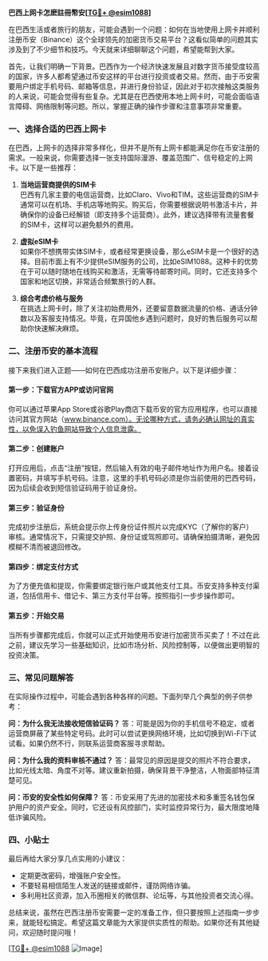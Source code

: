 **巴西上网卡怎麽註冊幣安[[TG💪+ @esim1088](https://t.me/s/esim1088)]**

在巴西生活或者旅行的朋友，可能会遇到一个问题：如何在当地使用上网卡并顺利注册币安（Binance）这个全球领先的加密货币交易平台？这看似简单的问题其实涉及到了不少细节和技巧。今天就来详细聊聊这个问题，希望能帮到大家。

首先，让我们明确一下背景。巴西作为一个经济快速发展且对数字货币接受度较高的国家，许多人都希望通过币安这样的平台进行投资或者交易。然而，由于币安需要用户绑定手机号码、邮箱等信息，并进行身份验证，因此对于初次接触这类服务的人来说，可能会觉得有些复杂。尤其是在巴西使用本地上网卡时，可能会面临语言障碍、网络限制等问题。所以，掌握正确的操作步骤和注意事项非常重要。

### 一、选择合适的巴西上网卡

在巴西，上网卡的选择非常多样化，但并不是所有上网卡都能满足你在币安注册的需求。一般来说，你需要选择一张支持国际漫游、覆盖范围广、信号稳定的上网卡。以下是一些推荐：

1. **当地运营商提供的SIM卡**  
   巴西有几家主要的电信运营商，比如Claro、Vivo和TIM。这些运营商的SIM卡通常可以在机场、手机店等地购买。购买后，你需要根据说明书激活卡片，并确保你的设备已经解锁（即支持多个运营商）。此外，建议选择带有流量套餐的SIM卡，这样可以避免额外的费用。

2. **虚拟eSIM卡**  
   如果你不想携带实体SIM卡，或者经常更换设备，那么eSIM卡是一个很好的选择。目前市面上有不少提供eSIM服务的公司，比如eSIM1088。这种卡的优势在于可以随时随地在线购买和激活，无需等待邮寄时间。同时，它还支持多个国家和地区切换，非常适合频繁旅行的人群。

3. **综合考虑价格与服务**  
   在挑选上网卡时，除了关注初始费用外，还要留意数据流量的价格、通话分钟数以及客服支持情况。毕竟，在异国他乡遇到问题时，良好的售后服务可以帮助你快速解决麻烦。

### 二、注册币安的基本流程

接下来我们进入正题——如何在巴西成功注册币安账户。以下是详细步骤：

#### 第一步：下载官方APP或访问官网
你可以通过苹果App Store或谷歌Play商店下载币安的官方应用程序，也可以直接访问其官方网站（www.binance.com）。无论哪种方式，请务必确认网址的真实性，以免误入钓鱼网站导致个人信息泄露。

#### 第二步：创建账户
打开应用后，点击“注册”按钮，然后输入有效的电子邮件地址作为用户名。接着设置密码，并填写手机号码。注意，这里的手机号码必须是你当前使用的巴西号码，因为后续会收到短信验证码用于验证身份。

#### 第三步：验证身份
完成初步注册后，系统会提示你上传身份证件照片以完成KYC（了解你的客户）审核。通常情况下，只需提交护照、身份证或驾照即可。请确保拍摄清晰，避免因模糊不清而被退回修改。

#### 第四步：绑定支付方式
为了方便充值和提现，你需要绑定银行账户或其他支付工具。币安支持多种支付渠道，包括信用卡、借记卡、第三方支付平台等。按照指引一步步操作即可。

#### 第五步：开始交易
当所有步骤都完成后，你就可以正式开始使用币安进行加密货币买卖了！不过在此之前，建议先学习一些基础知识，比如市场分析、风险控制等，以便做出更明智的投资决策。

### 三、常见问题解答

在实际操作过程中，可能会遇到各种各样的问题。下面列举几个典型的例子供参考：

**问：为什么我无法接收短信验证码？**
答：可能是因为你的手机信号不稳定，或者运营商屏蔽了某些特定号码。此时可以尝试更换网络环境，比如切换到Wi-Fi下试试看。如果仍然不行，则联系运营商客服寻求帮助。

**问：为什么我的资料审核不通过？**
答：最常见的原因是提交的照片不符合要求，比如光线太暗、角度不对等。建议重新拍摄，确保背景干净整洁，人物面部特征清楚可见。

**问：币安的安全性如何保障？**
答：币安采用了先进的加密技术和多重签名钱包保护用户的资产安全。同时，它还设有风控部门，实时监控异常行为，最大限度地降低诈骗风险。

### 四、小贴士

最后再给大家分享几点实用的小建议：
- 定期更改密码，增强账户安全性。
- 不要轻易相信陌生人发送的链接或邮件，谨防网络诈骗。
- 多利用社区资源，加入币圈相关的微信群、论坛等，与其他投资者交流心得。

总结来说，虽然在巴西注册币安需要一定的准备工作，但只要按照上述指南一步步来，就能轻松搞定。希望这篇文章能为大家提供实质性的帮助。如果你还有其他疑问，欢迎随时提问哦！

[[TG💪+ @esim1088](https://t.me/s/esim1088) ![Image](https://i.postimg.cc/4NQfJmqS/Snipaste-2025-05-13-00-14-12.png)]
